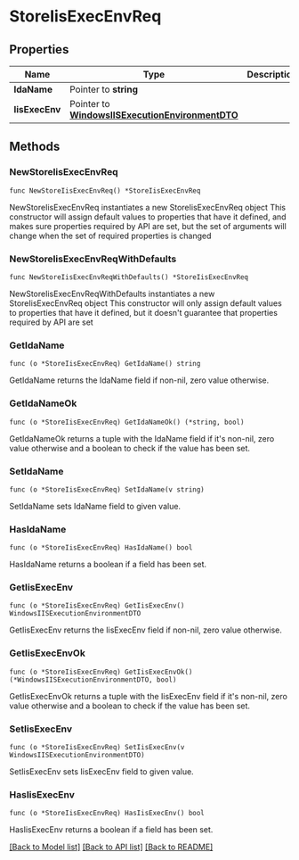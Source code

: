 # StoreIisExecEnvReq

## Properties

Name | Type | Description | Notes
------------ | ------------- | ------------- | -------------
**IdaName** | Pointer to **string** |  | [optional] 
**IisExecEnv** | Pointer to [**WindowsIISExecutionEnvironmentDTO**](WindowsIISExecutionEnvironmentDTO.md) |  | [optional] 

## Methods

### NewStoreIisExecEnvReq

`func NewStoreIisExecEnvReq() *StoreIisExecEnvReq`

NewStoreIisExecEnvReq instantiates a new StoreIisExecEnvReq object
This constructor will assign default values to properties that have it defined,
and makes sure properties required by API are set, but the set of arguments
will change when the set of required properties is changed

### NewStoreIisExecEnvReqWithDefaults

`func NewStoreIisExecEnvReqWithDefaults() *StoreIisExecEnvReq`

NewStoreIisExecEnvReqWithDefaults instantiates a new StoreIisExecEnvReq object
This constructor will only assign default values to properties that have it defined,
but it doesn't guarantee that properties required by API are set

### GetIdaName

`func (o *StoreIisExecEnvReq) GetIdaName() string`

GetIdaName returns the IdaName field if non-nil, zero value otherwise.

### GetIdaNameOk

`func (o *StoreIisExecEnvReq) GetIdaNameOk() (*string, bool)`

GetIdaNameOk returns a tuple with the IdaName field if it's non-nil, zero value otherwise
and a boolean to check if the value has been set.

### SetIdaName

`func (o *StoreIisExecEnvReq) SetIdaName(v string)`

SetIdaName sets IdaName field to given value.

### HasIdaName

`func (o *StoreIisExecEnvReq) HasIdaName() bool`

HasIdaName returns a boolean if a field has been set.

### GetIisExecEnv

`func (o *StoreIisExecEnvReq) GetIisExecEnv() WindowsIISExecutionEnvironmentDTO`

GetIisExecEnv returns the IisExecEnv field if non-nil, zero value otherwise.

### GetIisExecEnvOk

`func (o *StoreIisExecEnvReq) GetIisExecEnvOk() (*WindowsIISExecutionEnvironmentDTO, bool)`

GetIisExecEnvOk returns a tuple with the IisExecEnv field if it's non-nil, zero value otherwise
and a boolean to check if the value has been set.

### SetIisExecEnv

`func (o *StoreIisExecEnvReq) SetIisExecEnv(v WindowsIISExecutionEnvironmentDTO)`

SetIisExecEnv sets IisExecEnv field to given value.

### HasIisExecEnv

`func (o *StoreIisExecEnvReq) HasIisExecEnv() bool`

HasIisExecEnv returns a boolean if a field has been set.


[[Back to Model list]](../README.md#documentation-for-models) [[Back to API list]](../README.md#documentation-for-api-endpoints) [[Back to README]](../README.md)


